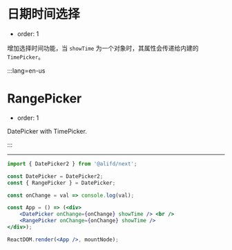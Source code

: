 # 日期时间选择

-   order: 1

增加选择时间功能，当 `showTime` 为一个对象时，其属性会传递给内建的 `TimePicker`。

:::lang=en-us

# RangePicker

-   order: 1

DatePicker with TimePicker.

:::

---

```jsx
import { DatePicker2 } from '@alifd/next';

const DatePicker = DatePicker2;
const { RangePicker } = DatePicker;

const onChange = val => console.log(val);

const App = () => (<div>
    <DatePicker onChange={onChange} showTime /> <br />
    <RangePicker onChange={onChange} showTime />
</div>);

ReactDOM.render(<App />, mountNode);
```
